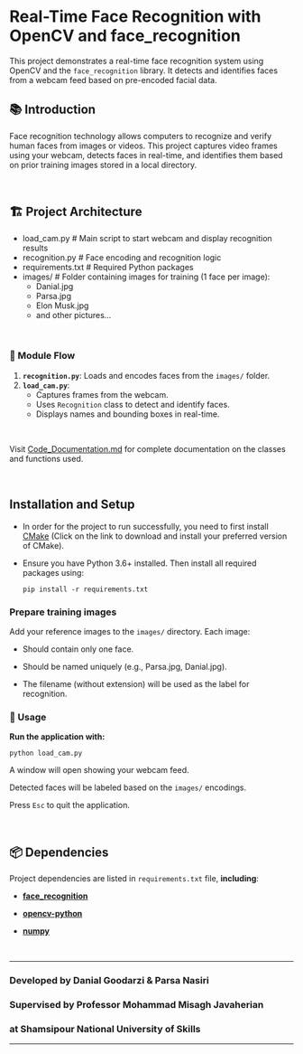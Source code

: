# **Real-Time Face Recognition with OpenCV and face_recognition**

This project demonstrates a real-time face recognition system using OpenCV and the `face_recognition` library. It detects and identifies faces from a webcam feed based on pre-encoded facial data.

## **📚 Introduction**

Face recognition technology allows computers to recognize and verify human faces from images or videos. This project captures video frames using your webcam, detects faces in real-time, and identifies them based on prior training images stored in a local directory.

<br>

## **🏗️ Project Architecture**

- load_cam.py # Main script to start webcam and display recognition results
- recognition.py # Face encoding and recognition logic
- requirements.txt # Required Python packages
- images/ # Folder containing images for training (1 face per image):
  - Danial.jpg
  - Parsa.jpg
  - Elon Musk.jpg
  - and other pictures...

<br>

### **🔄 Module Flow**

1. **`recognition.py`**: Loads and encodes faces from the `images/` folder.
2. **`load_cam.py`**:
   - Captures frames from the webcam.
   - Uses `Recognition` class to detect and identify faces.
   - Displays names and bounding boxes in real-time.

<br>  

Visit [Code_Documentation.md](https://github.com/Scri3/Face_recognition/blob/91f4e92bc5059921e217d2f381f0614aba51ebdd/Face%20Recognition%20Project/Code_Documentation.md) for complete documentation on the classes and functions used.

<br>

## **Installation and Setup**
- In order for the project to run successfully, you need to first install [CMake](https://cmake.org/download/) (Click on the link to download and install your preferred version of CMake).

- Ensure you have Python 3.6+ installed. Then install all required packages using:

    ```shell
    pip install -r requirements.txt
    ```

### **Prepare training images**

Add your reference images to the `images/` directory. Each image:

- Should contain only one face.

- Should be named uniquely (e.g., Parsa.jpg, Danial.jpg).

- The filename (without extension) will be used as the label for recognition.


### **🚀 Usage**

**Run the application with:**
```shell
python load_cam.py
```
A window will open showing your webcam feed.

Detected faces will be labeled based on the `images/` encodings.

Press `Esc` to quit the application.

<br>

## **📦 Dependencies**
Project dependencies are listed in `requirements.txt` file, **including**:

- **[face_recognition](https://github.com/ageitgey/face_recognition)**

- **[opencv-python](https://pypi.org/project/opencv-python/)**

- **[numpy](https://numpy.org/)**

<br>

----
### Developed by Danial Goodarzi & Parsa Nasiri

### Supervised by Professor Mohammad Misagh Javaherian

### at Shamsipour National University of Skills
----
